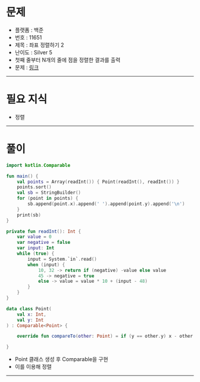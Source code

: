 # 문제
- 플랫폼 : 백준
- 번호 : 11651
- 제목 : 좌표 정렬하기 2
- 난이도 : Silver 5
- 첫째 줄부터 N개의 줄에 점을 정렬한 결과를 출력
- 문제 : <a href="https://www.acmicpc.net/problem/11651" target="_blank">링크</a>

---

# 필요 지식
- 정렬

---

# 풀이

```kotlin
import kotlin.Comparable

fun main() {
    val points = Array(readInt()) { Point(readInt(), readInt()) }
    points.sort()
    val sb = StringBuilder()
    for (point in points) {
        sb.append(point.x).append(' ').append(point.y).append('\n')
    }
    print(sb)
}

private fun readInt(): Int {
    var value = 0
    var negative = false
    var input: Int
    while (true) {
        input = System.`in`.read()
        when (input) {
            10, 32 -> return if (negative) -value else value
            45 -> negative = true
            else -> value = value * 10 + (input - 48)
        }
    }
}

data class Point(
    val x: Int,
    val y: Int
) : Comparable<Point> {

    override fun compareTo(other: Point) = if (y == other.y) x - other.x else y - other.y

}
```
- Point 클래스 생성 후 Comparable을 구현
- 이를 이용해 정렬

---
